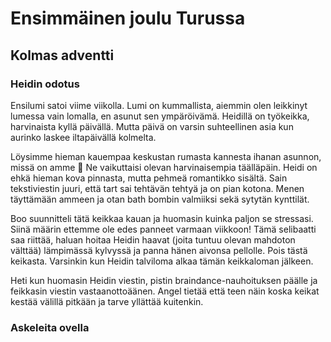# Ensimmäinen joulu Turussa

## Kolmas adventti

### Heidin odotus
Ensilumi satoi viime viikolla. Lumi on kummallista, aiemmin olen leikkinyt lumessa vain lomalla,
en asunut sen ympäröivämä. Heidillä on työkeikka, harvinaista kyllä päivällä. Mutta päivä on varsin
suhteellinen asia kun aurinko laskee iltapäivällä kolmelta.

Löysimme hieman kauempaa keskustan rumasta kannesta ihanan asunnon, missä on amme 💜 Ne vaikuttaisi
olevan harvinaisempia täälläpäin. Heidi on ehkä hieman kova pinnasta, mutta pehmeä romantikko sisältä.
Sain tekstiviestin juuri, että tart sai tehtävän tehtyä ja on pian kotona. Menen täyttämään ammeen
ja otan bath bombin valmiiksi sekä sytytän kynttilät.

Boo suunnitteli tätä keikkaa kauan ja huomasin kuinka paljon se stressasi. Siinä määrin ettemme
ole edes panneet varmaan viikkoon! Tämä selibaatti saa riittää, haluan hoitaa Heidin haavat
(joita tuntuu olevan mahdoton välttää) lämpimässä kylvyssä ja panna hänen aivonsa pellolle. Pois
tästä keikasta. Varsinkin kun Heidin talviloma alkaa tämän keikkaloman jälkeen.

Heti kun huomasin Heidin viestin, pistin braindance-nauhoituksen päälle ja feikkasin viestin vastaanottoäänen.
Angel tietää että teen näin koska keikat kestää välillä pitkään ja tarve yllättää kuitenkin.

### Askeleita ovella
